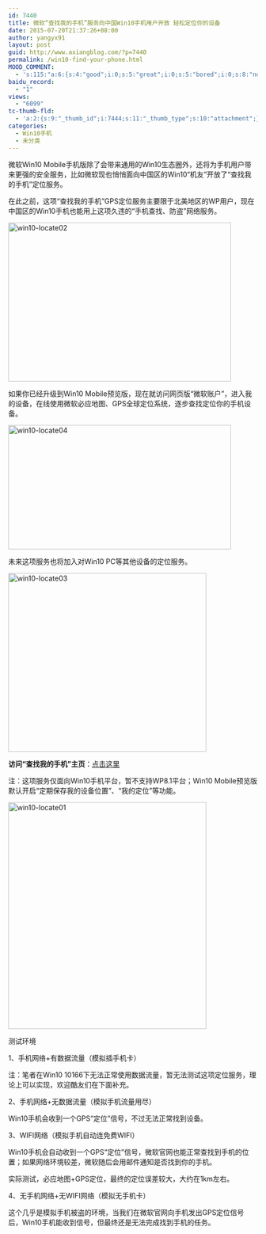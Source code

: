 ```yaml
---
id: 7440
title: 微软“查找我的手机”服务向中国Win10手机用户开放 轻松定位你的设备
date: 2015-07-20T21:37:26+08:00
author: yangyx91
layout: post
guid: http://www.axiangblog.com/?p=7440
permalink: /win10-find-your-phone.html
MOOD_COMMENT:
  - 's:115:"a:6:{s:4:"good";i:0;s:5:"great";i:0;s:5:"bored";i:0;s:8:"nonsense";i:0;s:13:"notunderstand";i:0;s:7:"passing";i:0;}";'
baidu_record:
  - "1"
views:
  - "6099"
tc-thumb-fld:
  - 'a:2:{s:9:"_thumb_id";i:7444;s:11:"_thumb_type";s:10:"attachment";}'
categories:
  - Win10手机
  - 未分类
---
```

微软Win10 Mobile手机版除了会带来通用的Win10生态圈外，还将为手机用户带来更强的安全服务，比如微软现也悄悄面向中国区的Win10“机友”开放了“查找我的手机”定位服务。

在此之前，这项“查找我的手机”GPS定位服务主要限于北美地区的WP用户，现在中国区的Win10手机也能用上这项久违的“手机查找、防盗”网络服务。

<a href="http://www.axiangblog.com/wp-content/uploads/2015/07/win10-locate02.jpg" target="_blank"  rel="nofollow" ><img loading="lazy" class="aligncenter size-full wp-image-7442" src="http://www.axiangblog.com/wp-content/uploads/2015/07/win10-locate02.jpg" alt="win10-locate02" width="450" height="321" /></a>

如果你已经升级到Win10 Mobile预览版，现在就访问网页版“微软账户”，进入我的设备，在线使用微软必应地图、GPS全球定位系统，逐步查找定位你的手机设备。

<a href="http://www.axiangblog.com/wp-content/uploads/2015/07/win10-locate04.jpg" target="_blank"  rel="nofollow" ><img loading="lazy" class="aligncenter size-full wp-image-7444" src="http://www.axiangblog.com/wp-content/uploads/2015/07/win10-locate04.jpg" alt="win10-locate04" width="450" height="251" /></a>

未来这项服务也将加入对Win10 PC等其他设备的定位服务。

<a href="http://www.axiangblog.com/wp-content/uploads/2015/07/win10-locate03.jpg" target="_blank"  rel="nofollow" ><img loading="lazy" class="aligncenter size-full wp-image-7443" src="http://www.axiangblog.com/wp-content/uploads/2015/07/win10-locate03.jpg" alt="win10-locate03" width="400" height="361" /></a>

**访问“查找我的手机”主页**：<a href="https://account.microsoft.com/devices" target="_blank" rel="nofollow" >点击这里</a>

注：这项服务仅面向Win10手机平台，暂不支持WP8.1平台；Win10 Mobile预览版默认开启“定期保存我的设备位置”、“我的定位”等功能。

<a href="http://www.axiangblog.com/wp-content/uploads/2015/07/win10-locate01.jpg" target="_blank"  rel="nofollow" ><img loading="lazy" class="aligncenter size-full wp-image-7441" src="http://www.axiangblog.com/wp-content/uploads/2015/07/win10-locate01.jpg" alt="win10-locate01" width="400" height="458" /></a>

测试环境

1、手机网络+有数据流量（模拟插手机卡）

注：笔者在Win10 10166下无法正常使用数据流量，暂无法测试这项定位服务，理论上可以实现，欢迎酷友们在下面补充。

2、手机网络+无数据流量（模拟手机流量用尽）

Win10手机会收到一个GPS“定位”信号，不过无法正常找到设备。

3、WIFI网络（模拟手机自动连免费WIFI）

Win10手机会自动收到一个GPS“定位”信号，微软官网也能正常查找到手机的位置；如果网络环境较差，微软随后会用邮件通知是否找到你的手机。

实际测试，必应地图+GPS定位，最终的定位误差较大，大约在1km左右。

4、无手机网络+无WIFI网络（模拟无手机卡）

这个几乎是模拟手机被盗的环境，当我们在微软官网向手机发出GPS定位信号后，Win10手机能收到信号，但最终还是无法完成找到手机的任务。